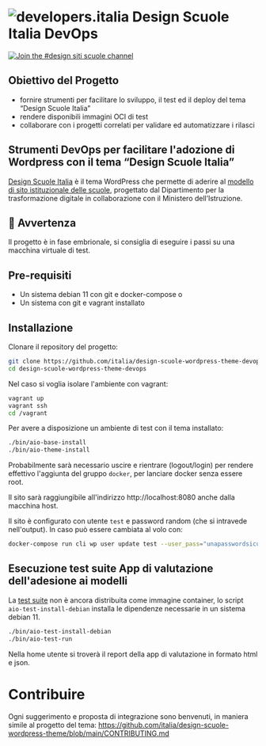 # ![developers.italia](https://avatars1.githubusercontent.com/u/15377824?s=36&v=4 "developers.italia") Design Scuole Italia DevOps
[![Join the #design siti scuole channel](https://img.shields.io/badge/Slack%20channel-%23design_siti_scuole-blue.svg)](https://developersitalia.slack.com/messages/design-siti-scuole/)

## Obiettivo del Progetto

- fornire strumenti per facilitare lo sviluppo, il test ed il deploy del tema “Design Scuole Italia”
- rendere disponibili immagini OCI di test
- collaborare con i progetti correlati per validare ed automatizzare i rilasci

## Strumenti DevOps per facilitare l'adozione di Wordpress con il tema “Design Scuole Italia”

[Design Scuole Italia](https://github.com/italia/design-scuole-wordpress-theme) è il tema WordPress che permette di aderire al [modello di sito istituzionale delle scuole](https://designers.italia.it/modello/scuole/), progettato dal Dipartimento per la trasformazione digitale in collaborazione con il Ministero dell’Istruzione.

## 🚨 Avvertenza

Il progetto è in fase embrionale, si consiglia di eseguire i passi su una macchina virtuale di test.

## Pre-requisiti

- Un sistema debian 11 con git e docker-compose
o 
- Un sistema con git e vagrant installato

## Installazione

Clonare il repository del progetto:

``` sh
git clone https://github.com/italia/design-scuole-wordpress-theme-devops
cd design-scuole-wordpress-theme-devops
```

Nel caso si voglia isolare l'ambiente con vagrant:

``` sh
vagrant up
vagrant ssh
cd /vagrant
```

Per avere a disposizione un ambiente di test con il tema installato:

``` sh
./bin/aio-base-install
./bin/aio-theme-install
```

Probabilmente sarà necessario uscire e rientrare (logout/login) per rendere
effettivo l'aggiunta del gruppo `docker`, per lanciare docker senza essere root.

Il sito sarà raggiungibile all'indirizzo http://localhost:8080 anche dalla
macchina host.

Il sito è configurato con utente `test` e password random (che si intravede
nell'output). In caso può essere cambiata al volo con:

``` sh
docker-compose run cli wp user update test --user_pass="unapasswordsicura"
```

## Esecuzione test suite **App di valutazione dell'adesione ai modelli**

La [test suite](https://github.com/italia/pa-website-validator) non è ancora
distribuita come immagine container, lo script `aio-test-install-debian`
installa le dipendenze necessarie in un sistema debian 11.

``` sh
./bin/aio-test-install-debian
./bin/aio-test-run
```

Nella home utente si troverà il report della app di valutazione in formato html
e json.

# Contribuire

Ogni suggerimento e proposta di integrazione sono benvenuti, in maniera simile
al progetto del tema:
https://github.com/italia/design-scuole-wordpress-theme/blob/main/CONTRIBUTING.md
